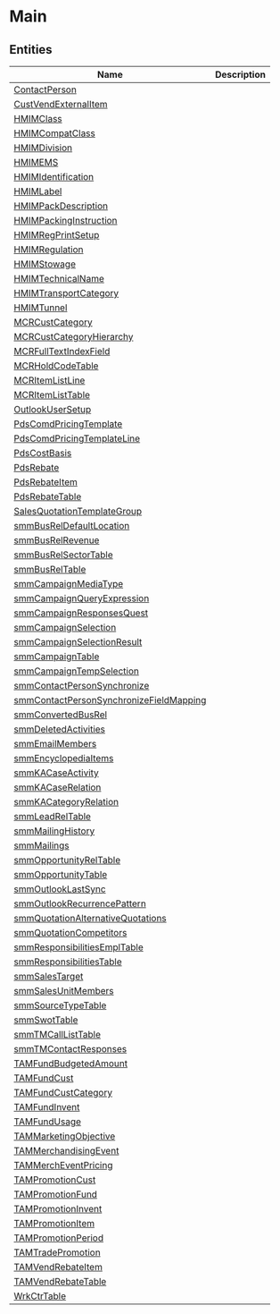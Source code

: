 
# Main


## Entities

|Name|Description|
|---|---|
|[ContactPerson](ContactPerson.cdm.json)||
|[CustVendExternalItem](CustVendExternalItem.cdm.json)||
|[HMIMClass](HMIMClass.cdm.json)||
|[HMIMCompatClass](HMIMCompatClass.cdm.json)||
|[HMIMDivision](HMIMDivision.cdm.json)||
|[HMIMEMS](HMIMEMS.cdm.json)||
|[HMIMIdentification](HMIMIdentification.cdm.json)||
|[HMIMLabel](HMIMLabel.cdm.json)||
|[HMIMPackDescription](HMIMPackDescription.cdm.json)||
|[HMIMPackingInstruction](HMIMPackingInstruction.cdm.json)||
|[HMIMRegPrintSetup](HMIMRegPrintSetup.cdm.json)||
|[HMIMRegulation](HMIMRegulation.cdm.json)||
|[HMIMStowage](HMIMStowage.cdm.json)||
|[HMIMTechnicalName](HMIMTechnicalName.cdm.json)||
|[HMIMTransportCategory](HMIMTransportCategory.cdm.json)||
|[HMIMTunnel](HMIMTunnel.cdm.json)||
|[MCRCustCategory](MCRCustCategory.cdm.json)||
|[MCRCustCategoryHierarchy](MCRCustCategoryHierarchy.cdm.json)||
|[MCRFullTextIndexField](MCRFullTextIndexField.cdm.json)||
|[MCRHoldCodeTable](MCRHoldCodeTable.cdm.json)||
|[MCRItemListLine](MCRItemListLine.cdm.json)||
|[MCRItemListTable](MCRItemListTable.cdm.json)||
|[OutlookUserSetup](OutlookUserSetup.cdm.json)||
|[PdsComdPricingTemplate](PdsComdPricingTemplate.cdm.json)||
|[PdsComdPricingTemplateLine](PdsComdPricingTemplateLine.cdm.json)||
|[PdsCostBasis](PdsCostBasis.cdm.json)||
|[PdsRebate](PdsRebate.cdm.json)||
|[PdsRebateItem](PdsRebateItem.cdm.json)||
|[PdsRebateTable](PdsRebateTable.cdm.json)||
|[SalesQuotationTemplateGroup](SalesQuotationTemplateGroup.cdm.json)||
|[smmBusRelDefaultLocation](smmBusRelDefaultLocation.cdm.json)||
|[smmBusRelRevenue](smmBusRelRevenue.cdm.json)||
|[smmBusRelSectorTable](smmBusRelSectorTable.cdm.json)||
|[smmBusRelTable](smmBusRelTable.cdm.json)||
|[smmCampaignMediaType](smmCampaignMediaType.cdm.json)||
|[smmCampaignQueryExpression](smmCampaignQueryExpression.cdm.json)||
|[smmCampaignResponsesQuest](smmCampaignResponsesQuest.cdm.json)||
|[smmCampaignSelection](smmCampaignSelection.cdm.json)||
|[smmCampaignSelectionResult](smmCampaignSelectionResult.cdm.json)||
|[smmCampaignTable](smmCampaignTable.cdm.json)||
|[smmCampaignTempSelection](smmCampaignTempSelection.cdm.json)||
|[smmContactPersonSynchronize](smmContactPersonSynchronize.cdm.json)||
|[smmContactPersonSynchronizeFieldMapping](smmContactPersonSynchronizeFieldMapping.cdm.json)||
|[smmConvertedBusRel](smmConvertedBusRel.cdm.json)||
|[smmDeletedActivities](smmDeletedActivities.cdm.json)||
|[smmEmailMembers](smmEmailMembers.cdm.json)||
|[smmEncyclopediaItems](smmEncyclopediaItems.cdm.json)||
|[smmKACaseActivity](smmKACaseActivity.cdm.json)||
|[smmKACaseRelation](smmKACaseRelation.cdm.json)||
|[smmKACategoryRelation](smmKACategoryRelation.cdm.json)||
|[smmLeadRelTable](smmLeadRelTable.cdm.json)||
|[smmMailingHistory](smmMailingHistory.cdm.json)||
|[smmMailings](smmMailings.cdm.json)||
|[smmOpportunityRelTable](smmOpportunityRelTable.cdm.json)||
|[smmOpportunityTable](smmOpportunityTable.cdm.json)||
|[smmOutlookLastSync](smmOutlookLastSync.cdm.json)||
|[smmOutlookRecurrencePattern](smmOutlookRecurrencePattern.cdm.json)||
|[smmQuotationAlternativeQuotations](smmQuotationAlternativeQuotations.cdm.json)||
|[smmQuotationCompetitors](smmQuotationCompetitors.cdm.json)||
|[smmResponsibilitiesEmplTable](smmResponsibilitiesEmplTable.cdm.json)||
|[smmResponsibilitiesTable](smmResponsibilitiesTable.cdm.json)||
|[smmSalesTarget](smmSalesTarget.cdm.json)||
|[smmSalesUnitMembers](smmSalesUnitMembers.cdm.json)||
|[smmSourceTypeTable](smmSourceTypeTable.cdm.json)||
|[smmSwotTable](smmSwotTable.cdm.json)||
|[smmTMCallListTable](smmTMCallListTable.cdm.json)||
|[smmTMContactResponses](smmTMContactResponses.cdm.json)||
|[TAMFundBudgetedAmount](TAMFundBudgetedAmount.cdm.json)||
|[TAMFundCust](TAMFundCust.cdm.json)||
|[TAMFundCustCategory](TAMFundCustCategory.cdm.json)||
|[TAMFundInvent](TAMFundInvent.cdm.json)||
|[TAMFundUsage](TAMFundUsage.cdm.json)||
|[TAMMarketingObjective](TAMMarketingObjective.cdm.json)||
|[TAMMerchandisingEvent](TAMMerchandisingEvent.cdm.json)||
|[TAMMerchEventPricing](TAMMerchEventPricing.cdm.json)||
|[TAMPromotionCust](TAMPromotionCust.cdm.json)||
|[TAMPromotionFund](TAMPromotionFund.cdm.json)||
|[TAMPromotionInvent](TAMPromotionInvent.cdm.json)||
|[TAMPromotionItem](TAMPromotionItem.cdm.json)||
|[TAMPromotionPeriod](TAMPromotionPeriod.cdm.json)||
|[TAMTradePromotion](TAMTradePromotion.cdm.json)||
|[TAMVendRebateItem](TAMVendRebateItem.cdm.json)||
|[TAMVendRebateTable](TAMVendRebateTable.cdm.json)||
|[WrkCtrTable](WrkCtrTable.cdm.json)||
